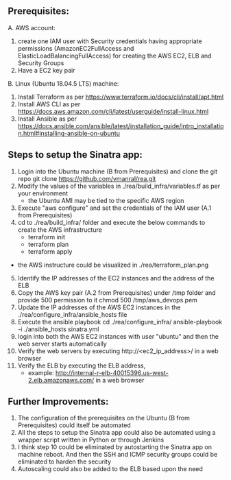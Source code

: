 Prerequisites:
-------------
A. AWS account: 
  1. create one IAM user with Security credentials having appropriate permissions (AmazonEC2FullAccess and ElasticLoadBalancingFullAccess) for creating the AWS EC2, ELB and Security Groups
  2. Have a EC2 key pair

B. Linux (Ubuntu 18.04.5 LTS) machine:
  1. Install Terraform as per https://www.terraform.io/docs/cli/install/apt.html
  2. Install AWS CLI as per https://docs.aws.amazon.com/cli/latest/userguide/install-linux.html
  3. Install Ansible as per https://docs.ansible.com/ansible/latest/installation_guide/intro_installation.html#installing-ansible-on-ubuntu


Steps to setup the Sinatra app:
------------------------------
1. Login into the Ubuntu machine (B from Prerequisites) and clone the git repo
	    git clone https://github.com/vmanral/rea.git 
2. Modify the values of the variables in ./rea/build_infra/variables.tf as per your environment
	- the Ubuntu AMI may be tied to the specific AWS region
3. Execute "aws configure" and set the credentials of the IAM user (A.1 from Prerequisites)
4. cd to ./rea/build_infra/ folder and execute the below commands to create the AWS infrastructure
	- terraform init
	- terraform plan
	- terraform apply
- the AWS instructure could be visualized in ./rea/terraform_plan.png
5. Identify the IP addresses of the EC2 instances and the address of the ELB
6. Copy the AWS key pair (A.2 from Prerequisites) under /tmp folder and provide 500 permission to it 
	    chmod 500 /tmp/aws_devops.pem
8. Update the IP addresses of the AWS EC2 instances in the ./rea/configure_infra/ansible_hosts file
9. Execute the ansible playbook
	    cd ./rea/configure_infra/
	    ansible-playbook -i ./ansible_hosts sinatra.yml
10. login into both the AWS EC2 instances with user "ubuntu" and then the web server starts automatically
11. Verify the web servers by executing http://<ec2_ip_address>/ in a web browser
12. Verify the ELB by executing the ELB address, 
    - example: http://internal-r-elb-40015396.us-west-2.elb.amazonaws.com/ in a web browser


Further Improvements:
--------------------
1. The configuration of the prerequisites on the Ubuntu (B from Prerequisites) could itself be automated
2. All the steps to setup the Sinatra app could also be automated using a wrapper script written in Python or through Jenkins
3. I think step 10 could be eliminated by autostarting the Sinatra app on machine reboot. And then the SSH and ICMP security groups could be eliminated to harden the security
4. Autoscaling could also be added to the ELB based upon the need
